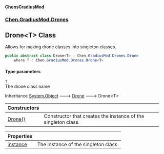 #### [ChensGradiusMod](index 'index')
### [Chen.GradiusMod.Drones](Y_iPobZkdIiJ9feSuBjDaQ 'Chen.GradiusMod.Drones')
## Drone&lt;T&gt; Class
Allows for making drone classes into singleton classes.  
```csharp
public abstract class Drone<T> : Chen.GradiusMod.Drones.Drone
    where T : Chen.GradiusMod.Drones.Drone<T>
```
#### Type parameters
<a name='Chen_GradiusMod_Drones_Drone_T__T'></a>
`T`  
The drone class name
  

Inheritance [System.Object](https://docs.microsoft.com/en-us/dotnet/api/System.Object 'System.Object') &#129106; [Drone](o+an11PxrqGB40HSHXgvpQ 'Chen.GradiusMod.Drones.Drone') &#129106; Drone&lt;T&gt;  

| Constructors | |
| :--- | :--- |
| [Drone()](sXfQkXRO1ML6lPAL8AIK_g 'Chen.GradiusMod.Drones.Drone&lt;T&gt;.Drone()') | Constructor that creates the instance of the singleton class.<br/> |

| Properties | |
| :--- | :--- |
| [instance](JiNCVRg0sq3LIHTN0Xwc_A 'Chen.GradiusMod.Drones.Drone&lt;T&gt;.instance') | The instance of the singleton class.<br/> |
